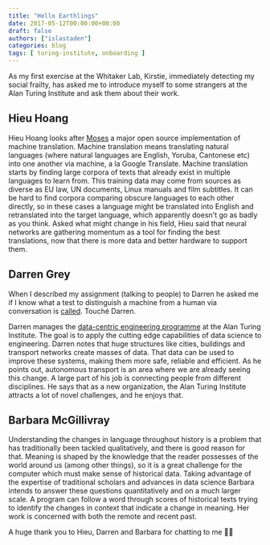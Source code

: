 ```yaml
---
title: "Hello Earthlings"
date: 2017-05-12T00:00:00+00:00
draft: false
authors: ["islastaden"]
categories: blog
tags: [ turing-institute, onboarding ]
---
```


As my first exercise at the Whitaker Lab, Kirstie, immediately detecting my social frailty, has asked me to introduce myself to some strangers at the Alan Turing Institute and ask them about their work.

## Hieu Hoang

Hieu Hoang looks after [Moses](https://www.statmt.org/moses/) a major open source implementation of machine translation. Machine translation means translating natural languages (where natural languages are English, Yoruba, Cantonese etc) into one another via machine, a la Google Translate.
Machine translation starts by finding large corpora of texts that already exist in multiple languages to learn from. This training data may come from sources as diverse as EU law, UN documents, Linux manuals and film subtitles. It can be hard to find corpora comparing obscure languages to each other directly, so in these cases a language might be translated into English and retranslated into the target language, which apparently doesn't go as badly as you think. Asked what might change in his field, Hieu said that neural networks are gathering momentum as a tool for finding the best translations, now that there is more data and better hardware to support them.

## Darren Grey

When I described my assignment (talking to people) to Darren he asked me if I know what a test to distinguish a machine from a human via conversation is [called](https://en.wikipedia.org/wiki/Turing_test). Touché Darren.

Darren manages the [data-centric engineering programme](https://www.turing.ac.uk/research_projects/programme-data-centric-engineering/) at the Alan Turing Institute. The goal is to apply the cutting edge capabilities of data science to engineering. Darren notes that huge structures like cities, buildings and transport networks create masses of data. That data can be used to improve these systems, making them more safe, reliable and efficient. As he points out, autonomous transport is an area where we are already seeing this change. A large part of his job is connecting people from different disciplines. He says that as a new organization, the Alan Turing Institute attracts a lot of novel challenges, and he enjoys that.

## Barbara McGillivray

Understanding the changes in language throughout history is a problem that has traditionally been tackled qualitatively, and there is good reason for that. Meaning is shaped by the knowledge that the reader possesses of the world around us (among other things), so it is a great challenge for the computer which must make sense of historical data. Taking advantage of the expertise of traditional scholars and advances in data science Barbara intends to answer these questions quantitatively and on a much larger scale. A program can follow a word through scores of historical texts trying to identify the changes in context that indicate a change in meaning. Her work is concerned with both the remote and recent past.

A huge thank you to Hieu, Darren and Barbara for chatting to me 🎉✨
